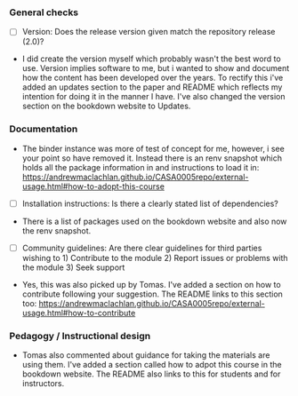 ### General checks
- [ ]  Version: Does the release version given match the repository release (2.0)?
- I did create the version myself which probably wasn't the best word to use. Version implies software to me, but i wanted to show and document how the content has been developed over the years. To rectify this i've added an updates section to the paper and README which reflects my intention for doing it in the manner I have. I've also changed the version section on the bookdown website to Updates.

### Documentation 
 - The binder instance was more of test of concept for me, however, i see your point so have removed it. Instead there is an renv snapshot which holds all the package information in and instructions to load it in: https://andrewmaclachlan.github.io/CASA0005repo/external-usage.html#how-to-adopt-this-course 
 - [ ] Installation instructions: Is there a clearly stated list of dependencies?
- There is a list of packages used on the bookdown website and also now the renv snapshot. 
- [ ] Community guidelines: Are there clear guidelines for third parties wishing to 1) Contribute to the module 2) Report issues or problems with the module 3) Seek support
- Yes, this was also picked up by Tomas. I've added a section on how to contribute following your suggestion. The README links to this section too: https://andrewmaclachlan.github.io/CASA0005repo/external-usage.html#how-to-contribute

### Pedagogy / Instructional design
- Tomas also commented about guidance for taking the materials are using them. I've added a section called how to adpot this course in the bookdown website. The README also links to this for students and for instructors. 
  